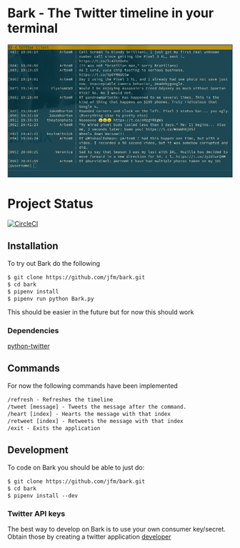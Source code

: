 # Bark - The Twitter timeline in your terminal
![Screenshot](screenshot.png)

# Project Status
[![CircleCI](https://circleci.com/gh/jfm/bark.svg?style=svg)](https://circleci.com/gh/jfm/bark)

## Installation
To  try out Bark do the following
```shell
$ git clone https://github.com/jfm/bark.git
$ cd bark
$ pipenv install
$ pipenv run python Bark.py
```
This should be easier in the future but for now this should work

### Dependencies
[python-twitter](https://github.com/bear/python-twitter)

## Commands
For now the following commands have been implemented

```
/refresh - Refreshes the timeline
/tweet [message] - Tweets the message after the command.
/heart [index] - Hearts the message with that index
/retweet [index] - Retweets the message with that index
/exit - Exits the application
```

## Development
To code on Bark you should be able to just do:

```shell
$ git clone https://github.com/jfm/bark.git
$ cd bark
$ pipenv install --dev
```

### Twitter API keys
The best way to develop on Bark is to use your own consumer key/secret. Obtain those by creating a twitter application [developer](https://apps.twitter.com/)
